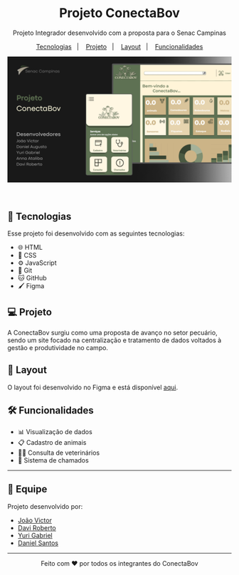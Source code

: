 <h1 align="center">Projeto ConectaBov</h1>

<p align="center">
  Projeto Integrador desenvolvido com a proposta para o Senac Campinas
</p>

<p align="center">
  <a href="#tecnologias">Tecnologias</a>&nbsp;&nbsp;&nbsp;|&nbsp;&nbsp;&nbsp;
  <a href="#projeto">Projeto</a>&nbsp;&nbsp;&nbsp;|&nbsp;&nbsp;&nbsp;
  <a href="#layout">Layout</a>&nbsp;&nbsp;&nbsp;|&nbsp;&nbsp;&nbsp;
  <a href="#funcionalidades">Funcionalidades</a>
</p>

<p align="center">
  <img alt="License" src="capa-conectabov.png">
</p>

<br>

## 🚀 Tecnologias

Esse projeto foi desenvolvido com as seguintes tecnologias:

- 🌐 HTML 
- 🎨 CSS 
- ⚙️ JavaScript
- 🔧 Git 
- 🐱 GitHub
- 🖌️ Figma

## 💻 Projeto

A ConectaBov surgiu como uma proposta de avanço no setor pecuário, sendo um site focado na centralização e tratamento de dados voltados à gestão e produtividade no campo.

## 🎨 Layout

O layout foi desenvolvido no Figma e está disponível [aqui](https://www.figma.com/design/Crtni8Cp3H1taxwYU4Ivn2/Projeto-integrador-UC---16?node-id=33-2&t=832eXJNOAVPOGbTy-1).


## 🛠️ Funcionalidades
- 📊 Visualização de dados
- 📋 Cadastro de animais
- 🧑‍⚕️ Consulta de veterinários
- 🚨 Sistema de chamados
---

## 👥 Equipe

Projeto desenvolvido por:

- [João Victor](https://github.com/Johnizidro)
- [Davi Roberto](https://github.com/Davi-git1)
- [Yuri Gabriel](https://github.com/yuri522)
- [Daniel Santos](https://github.com/dasantos2)

---

<p align="center">Feito com ♥ por todos os integrantes do ConectaBov</p>
